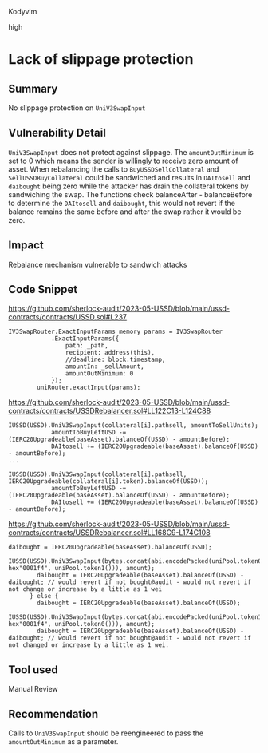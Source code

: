 Kodyvim

high

# Lack of slippage protection

## Summary
No slippage protection on `UniV3SwapInput`
## Vulnerability Detail
`UniV3SwapInput` does not protect against slippage.
The `amountOutMinimum` is set to 0 which means the sender is willingly to receive zero amount of asset.
When rebalancing the calls to `BuyUSSDSellCollateral` and `SellUSSDBuyCollateral` could be sandwiched and results in `DAItosell` and `daibought` being zero while the attacker has drain the collateral tokens by sandwiching the swap.
The functions check balanceAfter - balanceBefore to determine the `DAItosell` and `daibought`, this would not revert if the balance remains the same before and after the swap rather it would be zero.
## Impact
Rebalance mechanism vulnerable to sandwich attacks
## Code Snippet
https://github.com/sherlock-audit/2023-05-USSD/blob/main/ussd-contracts/contracts/USSD.sol#L237
```solidity
IV3SwapRouter.ExactInputParams memory params = IV3SwapRouter
            .ExactInputParams({
                path: _path,
                recipient: address(this),
                //deadline: block.timestamp,
                amountIn: _sellAmount,
                amountOutMinimum: 0
            });
        uniRouter.exactInput(params);
```
https://github.com/sherlock-audit/2023-05-USSD/blob/main/ussd-contracts/contracts/USSDRebalancer.sol#LL122C13-L124C88
```solidity
IUSSD(USSD).UniV3SwapInput(collateral[i].pathsell, amountToSellUnits);
            amountToBuyLeftUSD -= (IERC20Upgradeable(baseAsset).balanceOf(USSD) - amountBefore);
            DAItosell += (IERC20Upgradeable(baseAsset).balanceOf(USSD) - amountBefore);
...

IUSSD(USSD).UniV3SwapInput(collateral[i].pathsell, IERC20Upgradeable(collateral[i].token).balanceOf(USSD));
            amountToBuyLeftUSD -= (IERC20Upgradeable(baseAsset).balanceOf(USSD) - amountBefore);
            DAItosell += (IERC20Upgradeable(baseAsset).balanceOf(USSD) - amountBefore);
```
https://github.com/sherlock-audit/2023-05-USSD/blob/main/ussd-contracts/contracts/USSDRebalancer.sol#LL168C9-L174C108
```solidity
daibought = IERC20Upgradeable(baseAsset).balanceOf(USSD);
        IUSSD(USSD).UniV3SwapInput(bytes.concat(abi.encodePacked(uniPool.token0(), hex"0001f4", uniPool.token1())), amount);
        daibought = IERC20Upgradeable(baseAsset).balanceOf(USSD) - daibought; // would revert if not bought@audit - would not revert if not change or increase by a little as 1 wei
      } else {
        daibought = IERC20Upgradeable(baseAsset).balanceOf(USSD);
        IUSSD(USSD).UniV3SwapInput(bytes.concat(abi.encodePacked(uniPool.token1(), hex"0001f4", uniPool.token0())), amount);
        daibought = IERC20Upgradeable(baseAsset).balanceOf(USSD) - daibought; // would revert if not bought@audit - would not revert if not changed or increase by a little as 1 wei.
```

## Tool used
Manual Review

## Recommendation
Calls to `UniV3SwapInput` should be reengineered to pass the `amountOutMinimum` as a parameter.